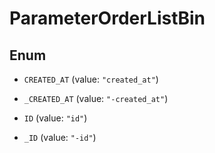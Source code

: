 

# ParameterOrderListBin

## Enum


* `CREATED_AT` (value: `"created_at"`)

* `_CREATED_AT` (value: `"-created_at"`)

* `ID` (value: `"id"`)

* `_ID` (value: `"-id"`)



